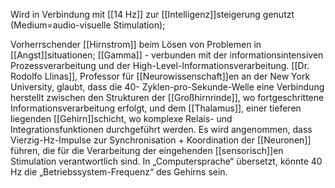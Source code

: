 Wird in Verbindung mit [[14 Hz]] zur [[Intelligenz]]steigerung genutzt (Medium=audio-visuelle Stimulation);

Vorherrschender [[Hirnstrom]] beim Lösen von Problemen in [[Angst]]situationen; [[Gamma]] - verbunden mit der informationsintensiven Prozessverarbeitung und der High-Level-Informationsverarbeitung. [[Dr. Rodolfo Llinas]], Professor für [[Neurowissenschaft]]en an der New York University, glaubt, dass die 40- Zyklen-pro-Sekunde-Welle eine Verbindung herstellt zwischen den Strukturen der [[Großhirnrinde]], wo fortgeschrittene Informationsverarbeitung erfolgt, und dem [[Thalamus]], einer tieferen liegenden [[Gehirn]]schicht, wo komplexe Relais- und Integrationsfunktionen durchgeführt werden. Es wird angenommen, dass Vierzig-Hz-Impulse zur Synchronisation + Koordination der [[Neuronen]] führen, die für die Verarbeitung der eingehenden [[sensorisch]]en Stimulation verantwortlich sind. In „Computersprache“ übersetzt, könnte 40 Hz die „Betriebssystem-Frequenz“ des Gehirns sein.